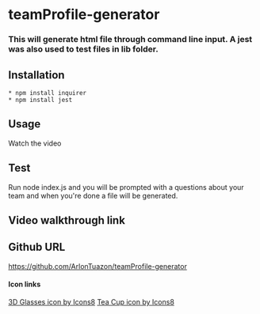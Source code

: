 # teamProfile-generator

### This will generate html file through command line input. A jest was also used to test files in lib folder.

## Installation
    * npm install inquirer
    * npm install jest

## Usage
   Watch the video

## Test
   Run node index.js and you will be prompted with a questions about your team and when you're done a file will be generated.

## Video walkthrough link

## Github URL
   https://github.com/ArlonTuazon/teamProfile-generator

#### Icon links
<a href="https://icons8.com/icon/jvSNDQeeq9rb/3d-glasses">3D Glasses icon by Icons8</a>
<a href="https://icons8.com/icon/54839/tea-cup">Tea Cup icon by Icons8</a>
    